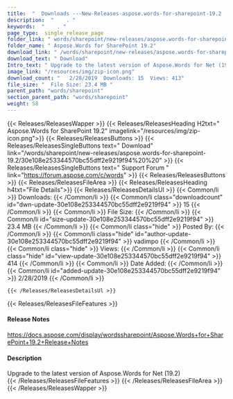 ```yaml
---
title:  "  Downloads ---New-Releases-aspose.words-for-sharepoint-19.2 . " 
description:  "    . " 
keywords:  "    . " 
page_type:  single_release_page
folder_link: " words/sharepoint/new-releases/aspose.words-for-sharepoint-19.2/"
folder_name: " Aspose.Words for SharePoint 19.2"
download_link: " /words/sharepoint/new-releases/aspose.words-for-sharepoint-19.2/30e108e253344570bc55dff2e9219f94"
download_text: " Download"
Intro_text: " Upgrade to the latest version of Aspose.Words for Net (19.2)"
image_link: "/resources/img/zip-icon.png"
download_count: "   2/28/2019  Downloads: 15  Views: 413"
file_size: "  File Size: 23.4 MB "
parent_path: "words/sharepoint"
section_parent_path: "words/sharepoint"
weight: 58
---
```


{{< Releases/ReleasesWapper >}}
  {{< Releases/ReleasesHeading H2txt=" Aspose.Words for SharePoint 19.2" imagelink="/resources/img/zip-icon.png">}}
  {{< Releases/ReleasesButtons >}}
    {{< Releases/ReleasesSingleButtons text=" Download" link="/words/sharepoint/new-releases/aspose.words-for-sharepoint-19.2/30e108e253344570bc55dff2e9219f94%20%20" >}}
    {{< Releases/ReleasesSingleButtons text=" Support Forum " link="https://forum.aspose.com/c/words" >}}
  {{< Releases/ReleasesButtons >}}
  {{< Releases/ReleasesFileArea >}}
    {{< Releases/ReleasesHeading h4txt="File Details">}}
    {{< Releases/ReleasesDetailsUl >}}
            {{< Common/li  >}} Downloads: {{< /Common/li >}} 
      {{< Common/li class="downloadcount" id="dwn-update-30e108e253344570bc55dff2e9219f94" >}} 15 {{< /Common/li >}} 
      {{< Common/li  >}} File Size: {{< /Common/li >}} 
      {{< Common/li id="size-update-30e108e253344570bc55dff2e9219f94" >}} 23.4 MB {{< /Common/li >}} 
      {{< Common/li  class="hide" >}} Posted By: {{< /Common/li >}} 
      {{< Common/li class="hide" id="author-update-30e108e253344570bc55dff2e9219f94" >}} vadimpo {{< /Common/li >}} 
      {{< Common/li class="hide"  >}} Views: {{< /Common/li >}} 
      {{< Common/li class="hide" id="view-update-30e108e253344570bc55dff2e9219f94" >}} 414 {{< /Common/li >}} 
      {{< Common/li  >}} Date Added: {{< /Common/li >}} 
      {{< Common/li id="added-update-30e108e253344570bc55dff2e9219f94" >}} 2/28/2019 {{< /Common/li >}} 

    {{< /Releases/ReleasesDetailsUl >}}

  {{< Releases/ReleasesFileFeatures >}}
      <h4>Release Notes</h4><div><a href="https://docs.aspose.com/display/wordssharepoint/Aspose.Words+for+SharePoint+19.2+Release+Notes">https://docs.aspose.com/display/wordssharepoint/Aspose.Words+for+SharePoint+19.2+Release+Notes</a></div><h4>Description</h4><div class="HTMLDescription">Upgrade to the latest version of Aspose.Words for Net (19.2)</div>
  {{< /Releases/ReleasesFileFeatures >}}
 {{< /Releases/ReleasesFileArea >}}
{{< /Releases/ReleasesWapper >}}


